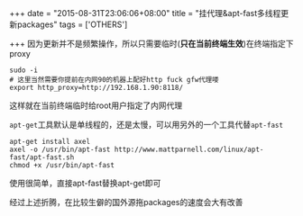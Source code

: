 +++
date = "2015-08-31T23:06:06+08:00"
title = "挂代理&apt-fast多线程更新packages"
tags = ['OTHERS']

+++
因为更新并不是频繁操作，所以只需要临时(**只在当前终端生效**)在终端指定下proxy
```
sudo -i
# 这里当然需要你提前在内网90的机器上配好http fuck gfw代理喽
export http_proxy=http://192.168.1.90:8118/
```
这样就在当前终端临时给root用户指定了内网代理

`apt-get`工具默认是单线程的，还是太慢，可以用另外的一个工具代替`apt-fast`
```
apt-get install axel
axel -o /usr/bin/apt-fast http://www.mattparnell.com/linux/apt-fast/apt-fast.sh
chmod +x /usr/bin/apt-fast
```
使用很简单，直接apt-fast替换apt-get即可

经过上述折腾，在比较生僻的国外源拖packages的速度会大有改善

